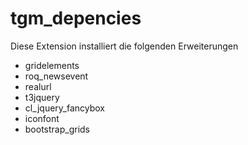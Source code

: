 # tgm_depencies

Diese Extension installiert die folgenden Erweiterungen

* gridelements
* roq_newsevent
* realurl
* t3jquery
* cl_jquery_fancybox
* iconfont
* bootstrap_grids